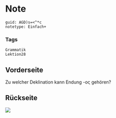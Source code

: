 # Note
```
guid: AGD)s=<^*c
notetype: Einfach+
```

### Tags
```
Grammatik
Lektion28
```

## Vorderseite
Zu welcher Deklination kann Endung -ος gehören?

## Rückseite
<img src="paste-fa4a7449dfa5b5a15e5d90fb90e9e2b0db92f5b1.jpg">
